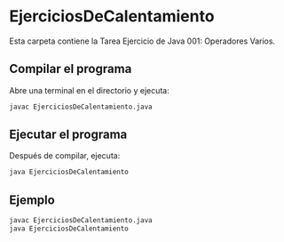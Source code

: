 # EjerciciosDeCalentamiento

Esta carpeta contiene la Tarea Ejercicio de Java 001: Operadores Varios.


## Compilar el programa

Abre una terminal en el directorio y ejecuta:

```bash
javac EjerciciosDeCalentamiento.java
```

## Ejecutar el programa

Después de compilar, ejecuta:

```bash
java EjerciciosDeCalentamiento
```

## Ejemplo

```bash
javac EjerciciosDeCalentamiento.java
java EjerciciosDeCalentamiento
```
